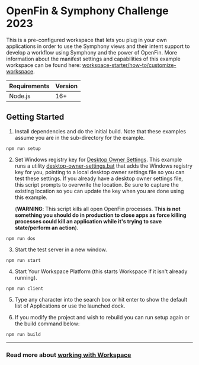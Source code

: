 # OpenFin & Symphony Challenge 2023

This is a pre-configured workspace that lets you plug in your own applications in order to use the Symphony views and their intent support to develop a workflow using Symphony and the power of OpenFin. More information about the manifest settings and capabilities of this example workspace can be found here: [workspace-starter/how-to/customize-workspace](https://github.com/built-on-openfin/workspace-starter/blob/main/how-to/customize-workspace/README.md).

| Requirements                                                                  | Version                                                                                                      |
| ----------------------------------------------------------------------------- | ---------------------------------------------------------------------------------------------------------------- |
| Node.js                                                                       | 16+                                                                                                              |

## Getting Started

1. Install dependencies and do the initial build. Note that these examples assume you are in the sub-directory for the example.

```shell
npm run setup
```

2. Set Windows registry key for [Desktop Owner Settings](https://developers.openfin.co/docs/desktop-owner-settings).
   This example runs a utility [desktop-owner-settings.bat](./desktop-owner-settings.bat) that adds the Windows registry key for you, pointing to a local desktop owner
   settings file so you can test these settings. If you already have a desktop owner settings file, this script prompts to overwrite the location. Be sure to capture the existing location so you can update the key when you are done using this example.

   (**WARNING**: This script kills all open OpenFin processes. **This is not something you should do in production to close apps as force killing processes could kill an application while it's trying to save state/perform an action**).

```shell
npm run dos
```

3. Start the test server in a new window.

```shell
npm run start
```

4. Start Your Workspace Platform (this starts Workspace if it isn't already running).

```shell
npm run client
```

5. Type any character into the search box or hit enter to show the default list of Applications or use the launched dock.
   
6. If you modify the project and wish to rebuild you can run setup again or the build command below:

```shell
npm run build
```

---

### Read more about [working with Workspace](https://developers.openfin.co/of-docs/docs/overview-of-workspace)
